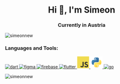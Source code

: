 <h1 align="center">Hi 👋, I'm Simeon</h1>
<h3 align="center">Currently in Austria</h3>

<p align="left"> <img src="https://komarev.com/ghpvc/?username=simeonnew&label=Profile%20views&color=0e75b6&style=flat" alt="simeonnew" /> </p>


<h3 align="left">Languages and Tools:</h3>
<p align="left"> <a href="https://dart.dev" target="_blank" rel="noreferrer"> <img src="https://www.vectorlogo.zone/logos/dartlang/dartlang-icon.svg" alt="dart" width="40" height="40"/> </a> <a href="https://www.figma.com/" target="_blank" rel="noreferrer"> <img src="https://www.vectorlogo.zone/logos/figma/figma-icon.svg" alt="figma" width="40" height="40"/> </a> <a href="https://firebase.google.com/" target="_blank" rel="noreferrer"> <img src="https://www.vectorlogo.zone/logos/firebase/firebase-icon.svg" alt="firebase" width="40" height="40"/> </a> <a href="https://flutter.dev" target="_blank" rel="noreferrer"> <img src="https://www.vectorlogo.zone/logos/flutterio/flutterio-icon.svg" alt="flutter" width="40" height="40"/> </a> <a href="https://developer.mozilla.org/en-US/docs/Web/JavaScript" target="_blank" rel="noreferrer"> <img src="https://raw.githubusercontent.com/devicons/devicon/master/icons/javascript/javascript-original.svg" alt="javascript" width="40" height="40"/> </a> <a href="https://www.python.org" target="_blank" rel="noreferrer"> <img src="https://raw.githubusercontent.com/devicons/devicon/master/icons/python/python-original.svg"
alt="python" width="40" height="40"/> </a><a href="https://go.dev" target="_blank" rel="noreferrer"> <img src="https://www.vectorlogo.zone/logos/golang/golang-icon.svg" alt="go" width="40" height="40"/> </a> </p>




<p><img align="center" src="https://github-readme-streak-stats.herokuapp.com/?user=simeonnew&" alt="simeonnew" /></p>
